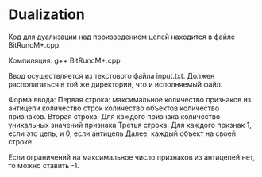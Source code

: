 # Dualization

Код для дуализации над произведением цепей находится в файле BitRuncM+.cpp.

Компиляция: g++ BitRuncM+.cpp

Ввод осуществляется из текстового файла input.txt. Должен располагаться в той же директории, что и исполняемый файл.

Форма ввода: 
Первая строка: максимальное количество признаков из антицепи количество строк количество объектов количество признаков.
Вторая строка: Для каждого признака количество уникальных значений признака
Третья строка: Для каждого признак 1, если это цепь, и 0, если антицепь
Далее, каждый объект на своей строке.

Если ограничений на максимальное число признаков из антицепей нет, то можно ставить -1.
